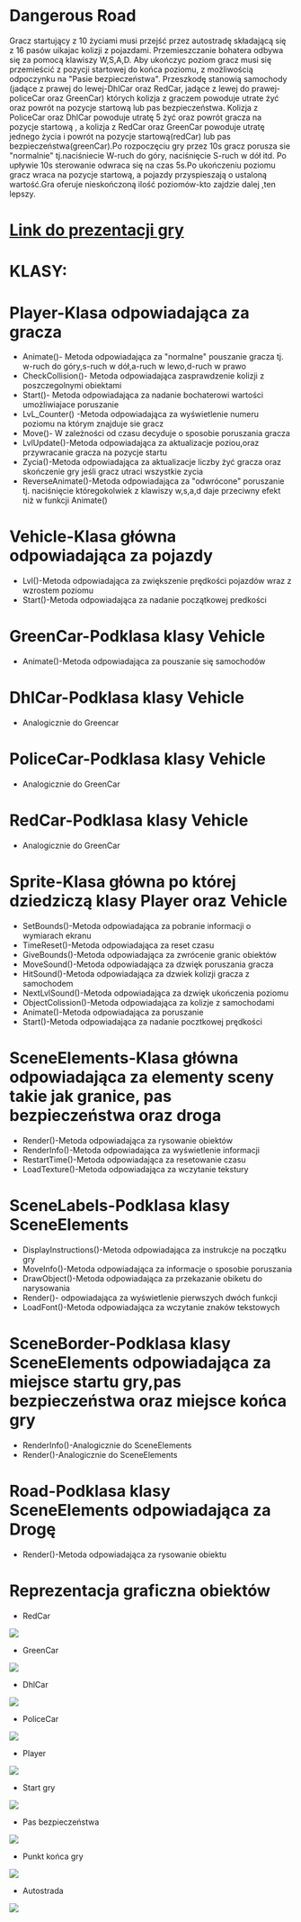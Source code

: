 # Dangerous Road
Gracz startujący z 10 życiami musi przejść przez autostradę składającą się z 16 pasów uikajac kolizji z pojazdami. Przemieszczanie bohatera odbywa się za pomocą klawiszy W,S,A,D. Aby ukończyc poziom gracz musi się przemieścić z pozycji startowej do końca poziomu, z możliwością odpoczynku na "Pasie bezpieczeństwa". Przeszkodę stanowią samochody
(jadące z prawej do lewej-DhlCar oraz RedCar, jadące z lewej do prawej-policeCar oraz GreenCar) których kolizja z graczem powoduje utrate żyć oraz powrót na pozycje startową lub pas bezpieczeństwa.
Kolizja z PoliceCar oraz DhlCar powoduje utratę 5 żyć oraz powrót gracza na pozycje startową , a kolizja z RedCar oraz GreenCar powoduje utratę jednego życia i powrót na 
pozycje startową(redCar) lub pas bezpieczeństwa(greenCar).Po rozpoczęciu gry przez 10s gracz porusza sie "normalnie" tj.naciśniecie W-ruch do góry, naciśnięcie S-ruch w dół itd. Po upływie 10s sterowanie odwraca się na czas 5s.Po ukończeniu poziomu gracz wraca na pozycje startową, a pojazdy przyspieszają o ustaloną wartość.Gra oferuje nieskończoną ilość
poziomów-kto zajdzie dalej ,ten lepszy.


# [Link do prezentacji gry](https://youtu.be/w0_-BrjkOYk)


# KLASY:
# Player-Klasa odpowiadająca za gracza
 * Animate()- Metoda odpowiadająca za "normalne" pouszanie gracza tj. w-ruch do góry,s-ruch w dół,a-ruch w lewo,d-ruch w prawo
 * CheckCollision()- Metoda odpowiadająca zasprawdzenie kolizji z poszczegolnymi obiektami
 * Start()- Metoda odpowiadająca za nadanie bochaterowi wartości umożliwiajace poruszanie
 * LvL_Counter() -Metoda odpowiadająca za wyświetlenie numeru poziomu na którym znajduje sie gracz
 * Move()- W zależności od czasu decyduje o sposobie poruszania gracza
 * LvlUpdate()-Metoda odpowiadająca za aktualizacje poziou,oraz przywracanie gracza na pozycje startu
 * Zycia()-Metoda odpowiadająca za aktualizacje liczby żyć gracza oraz skończenie gry jeśli gracz utraci wszystkie zycia 
 * ReverseAnimate()-Metoda odpowiadająca za "odwrócone" poruszanie tj. naciśnięcie któregokolwiek z klawiszy w,s,a,d daje przeciwny efekt niż w funkcji Animate()
 
 # Vehicle-Klasa główna odpowiadająca za pojazdy
 * Lvl()-Metoda odpowiadająca za zwiększenie prędkości pojazdów wraz z wzrostem poziomu
 * Start()-Metoda odpowiadająca za nadanie początkowej predkości
 
  # GreenCar-Podklasa klasy Vehicle
 * Animate()-Metoda odpowiadająca za pouszanie się samochodów
 
 # DhlCar-Podklasa klasy Vehicle
 * Analogicznie do Greencar
 
 # PoliceCar-Podklasa klasy Vehicle
 * Analogicznie do GreenCar
 
 # RedCar-Podklasa klasy Vehicle
 * Analogicznie do GreenCar
 
 
 
 # Sprite-Klasa główna po której dziedziczą klasy Player oraz Vehicle
 * SetBounds()-Metoda odpowiadająca za pobranie informacji o wymiarach ekranu
 * TimeReset()-Metoda odpowiadająca za reset czasu
 * GiveBounds()-Metoda odpowiadająca za zwrócenie granic obiektów
 * MoveSound()-Metoda odpowiadająca za dzwięk poruszania gracza
 * HitSound()-Metoda odpowiadająca za dzwiek kolizji gracza z samochodem
 * NextLvlSound()-Metoda odpowiadająca za dzwięk ukończenia poziomu
 * ObjectColission()-Metoda odpowiadająca za kolizje z samochodami
 * Animate()-Metoda odpowiadająca za poruszanie
 * Start()-Metoda odpowiadająca za nadanie pocztkowej prędkości
 

 
 # SceneElements-Klasa główna odpowiadająca za elementy sceny takie jak granice, pas bezpieczeństwa oraz droga
 * Render()-Metoda odpowiadająca za rysowanie obiektów
 * RenderInfo()-Metoda odpowiadająca za wyświetlenie informacji
 * RestartTime()-Metoda odpowiadająca za resetowanie czasu
 * LoadTexture()-Metoda odpowiadająca za wczytanie tekstury
 
 # SceneLabels-Podklasa klasy SceneElements
 * DisplayInstructions()-Metoda odpowiadająca za instrukcje na początku gry
 * MoveInfo()-Metoda odpowiadająca za informacje o sposobie poruszania
 * DrawObject()-Metoda odpowiadająca za przekazanie obiketu do narysowania
 * Render()- odpowiadająca za wyświetlenie pierwszych dwóch funkcji
 * LoadFont()-Metoda odpowiadająca za wczytanie znaków tekstowych
 
  # SceneBorder-Podklasa klasy SceneElements odpowiadająca za miejsce startu gry,pas bezpieczeństwa oraz miejsce końca gry
 * RenderInfo()-Analogicznie do SceneElements
 * Render()-Analogicznie do SceneElements
 
 # Road-Podklasa klasy SceneElements odpowiadająca za Drogę
 * Render()-Metoda odpowiadająca za rysowanie obiektu
 
 
 # Reprezentacja graficzna obiektów
 * RedCar 
 
  ![](textury/redcar.png)
  
  
  * GreenCar
  
  ![](textury/greencar.png)
  
  * DhlCar
  
  ![](textury/DHL.png)
    
  * PoliceCar
  
  ![](textury/policja.png)
    
  * Player
  
  ![](textury/PIX2.png)
    
  * Start gry
  
  ![](textury/dolnypas.png)
    
  * Pas bezpieczeństwa
  
  ![](textury/pas.png)
    
  * Punkt końca gry
  
  ![](textury/END.png)

  * Autostrada
  
  ![](textury/droga4.png)









 
 
 


